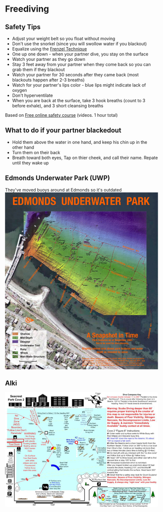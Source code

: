 # Freediving

## Safety Tips

* Adjust your weight belt so you float without moving
* Don't use the snorkel (since you will swollow water if you blackout)
* Equalize using the [Frenzel Technique](https://gofreediving.co.uk/definitive-guide-frenzel-technique)
* One up one down - when your partner dive, you stay on the surface
* Watch your partner as they go down
* Stay 3 feet away from your partner when they come back so you can grab them if they blackout
* Watch your partner for 30 seconds after they came back (most blackouts happen after 2-3 breaths)
* Watch for your partner's lips color - blue lips might indicate lack of oxygen
* Don't hyperventilate
* When you are back at the surface, take 3 hook breaths (count to 3 before exhale), and 3 short cleansing breaths

Based on [Free online safety course](https://immersionfreediving.teachable.com/) (videos. 1 hour total)

## What to do if your partner blackedout

* Hold them above the water in one hand, and keep his chin up in the other hand
* Turn them on their back
* Breath toward both eyes, Tap on thier cheek, and call their name. Repate until they wake up


## Edmonds Underwater Park (UWP)
They've moved buoys around at Edmonds so it's outdated
![edmonds](freedive1.jpeg)

## Alki
![alki](freedive2.jpeg)
